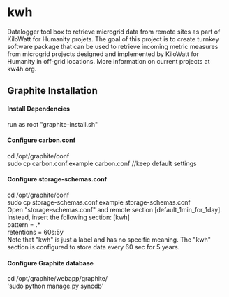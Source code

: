 # kwh
Datalogger tool box to retrieve microgrid data from remote sites as part of KiloWatt for Humanity projets. The goal of this project is to create turnkey software package that can be used to retrieve incoming metric measures from microgrid projects designed and implemented by KiloWatt for Humanity in off-grid locations. More information on current projects at kw4h.org.

## Graphite Installation
#### Install Dependencies<br />
run as root "graphite-install.sh"<br />

#### Configure carbon.conf<br />
cd /opt/graphite/conf<br />
sudo cp carbon.conf.example carbon.conf //keep default settings<br />

#### Configure storage-schemas.conf<br />
cd /opt/graphite/conf<br />
sudo cp storage-schemas.conf.example storage-schemas.conf<br />
Open "storage-schemas.conf" and remote section [default_1min_for_1day]. Instead, insert the following section:
[kwh]<br />
pattern = .*<br />
retentions = 60s:5y<br />
Note that "kwh" is just a label and has no specific meaning. The "kwh" section is configured to store data every 60 sec for 5 years.

#### Configure Graphite database
cd /opt/graphite/webapp/graphite/<br />
'sudo python manage.py syncdb'<br />

